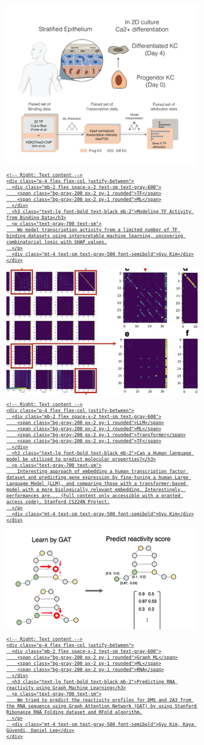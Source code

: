 <!-- Tailwind CDN (add in <head> if needed) -->
<link href="https://cdn.jsdelivr.net/npm/tailwindcss@2.2.19/dist/tailwind.min.css" rel="stylesheet">

<!-- Horizontal card container -->
<div class="space-y-6">

  <!-- Card -->
  <a href="/blog/blog-1/" class="flex flex-col md:flex-row bg-white rounded-xl shadow-md hover:shadow-xl transition-shadow duration-300 overflow-hidden">
    <!-- Left: Image -->
    <img class="w-full md:w-64 h-48 object-cover md:h-auto" src="/assets/project_pic1.png" alt="TF Modeling Image">

    <!-- Right: Text content -->
    <div class="p-4 flex flex-col justify-between">
      <div class="mb-2 flex space-x-2 text-sm text-gray-600">
        <span class="bg-gray-200 px-2 py-1 rounded">TF</span>
        <span class="bg-gray-200 px-2 py-1 rounded">ML</span>
      </div>
      <h3 class="text-lg font-bold text-black mb-2">Modeling TF Activity from Binding Data</h3>
      <p class="text-gray-700 text-sm">
        We model transcription activity from a limited number of TF binding datasets using interpretable machine learning, uncovering combinatorial logic with SHAP values.
      </p>
      <div class="mt-4 text-sm text-gray-500 font-semibold">Gyu Kim</div>
    </div>
  </a>

  <!-- Add more <a> cards below here for additional posts -->

  <!-- Card -->
  <a href="/blog/CS224N_Spring_2024_Project_Final_Report.pdf" class="flex flex-col md:flex-row bg-white rounded-xl shadow-md hover:shadow-xl transition-shadow duration-300 overflow-hidden">
    <!-- Left: Image -->
    <img class="w-full md:w-64 h-48 object-cover md:h-auto" src="/blog/blog2.png" alt="TF Modeling Image">

    <!-- Right: Text content -->
    <div class="p-4 flex flex-col justify-between">
      <div class="mb-2 flex space-x-2 text-sm text-gray-600">
        <span class="bg-gray-200 px-2 py-1 rounded">LLM</span>
        <span class="bg-gray-200 px-2 py-1 rounded">ML</span>
        <span class="bg-gray-200 px-2 py-1 rounded">Transformer</span>
        <span class="bg-gray-200 px-2 py-1 rounded">TF</span>
      </div>
      <h3 class="text-lg font-bold text-black mb-2">Can a Human language model be utilized to predict molecular properties?</h3>
      <p class="text-gray-700 text-sm">
        Interesting approach of embedding a human transcription factor dataset and predicting gene expression by fine-tuning a human Large Language Model (LLM), and comparing those with a transformer-based model with a more biologically relevant embedding. Interestingly, performances are... (Full content only accessible with a granted access code). Stanford CS224N Project.
      </p>
      <div class="mt-4 text-sm text-gray-500 font-semibold">Gyu Kim</div>
    </div>
  </a>

  <!-- Card -->
  <a href="https://medium.com/stanford-cs224w/enabling-prediction-of-rna-structure-from-sequences-by-estimating-chemical-probe-maps-with-graph-45faa6617717" class="flex flex-col md:flex-row bg-white rounded-xl shadow-md hover:shadow-xl transition-shadow duration-300 overflow-hidden">
    <!-- Left: Image -->
    <img class="w-full md:w-64 h-48 object-cover md:h-auto" src="/blog/blog1.png" alt="TF Modeling Image">

    <!-- Right: Text content -->
    <div class="p-4 flex flex-col justify-between">
      <div class="mb-2 flex space-x-2 text-sm text-gray-600">
        <span class="bg-gray-200 px-2 py-1 rounded">Graph ML</span>
        <span class="bg-gray-200 px-2 py-1 rounded">ML</span>
        <span class="bg-gray-200 px-2 py-1 rounded">RNA</span>
      </div>
      <h3 class="text-lg font-bold text-black mb-2">Predicting RNA reactivity using Graph Machine Learning</h3>
      <p class="text-gray-700 text-sm">
        We tried to predict the reactivity profiles for DMS and 2A3 from the RNA sequence using Graph Attention Network (GAT) by using Stanford Ribonanze RNA Folding dataset and RFold algorithm.
      </p>
      <div class="mt-4 text-sm text-gray-500 font-semibold">Gyu Kim, Kaya Güvendi, Daniel Lee</div>
    </div>
  </a>

</div>
